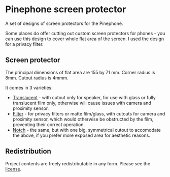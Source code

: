# Pinephone screen protector

A set of designs of screen protectors for the Pinephone.

Some places do offer cutting out custom screen protectors for phones -
you can use this design to cover whole flat area of the screen.
I used the design for a privacy filter.

## Screen protector
The principal dimensions of flat area are 155 by 71 mm. Corner radius is 8mm. Cutout radius is 4mmm.

It comes in 3 varieties:
- [Translucent](screen_protector_translucent.svg) - with cutout only for speaker, for use with glass or fully translucent film only,
  otherwise will cause issues with camera and proximity sensor.
- [Filter](screen_protector_filter.svg) - for privacy filters or matte film/glass, with cutouts for camera and proximity sensor,
  which would otherwise be obstructed by the film, preventing their correct operation.
- [Notch](screen_protector_notch.svg) - the same, but with one big, symmetrical cutout to accomodate the above,
  if you prefer more exposed area for aesthetic reasons.

## Redistribution

Project contents are freely redistributable in any form. Please see the [license](LICENSE).
